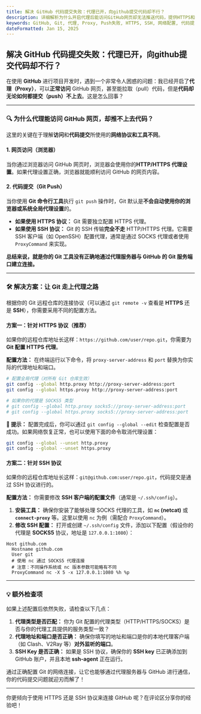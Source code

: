 ```yaml
---
title: 解决 GitHub 代码提交失败：代理已开，向github提交代码却不行？
description: 详细解析为什么开启代理后能访问GitHub网页却无法推送代码，提供HTTPS和SSH协议的完整解决方案，让Git正确通过代理与GitHub通信。
keywords: GitHub, Git, 代理, Proxy, Push失败, HTTPS, SSH, 网络配置, 代码提交
dateFormatted: Jan 15, 2025
---
```


## 解决 GitHub 代码提交失败：代理已开，向github提交代码却不行？

在使用 **GitHub** 进行项目开发时，遇到一个非常令人困惑的问题：我已经开启了**代理（Proxy）**，可以**正常访问** GitHub 网页，甚至能拉取（pull）代码，但是**代码却无论如何都提交（push）不上去**。这是怎么回事？

-----

### 🔍 为什么代理能访问 GitHub 网页，却推不上去代码？

这里的关键在于理解**访问**和**代码提交**所使用的**网络协议和工具不同**。

#### 1\. 网页访问（浏览器）

当你通过浏览器访问 GitHub 网页时，浏览器会使用你的**HTTP/HTTPS 代理设置**。如果代理设置正确，浏览器就能顺利访问 GitHub 的网页内容。

#### 2\. 代码提交（Git Push）

当你使用 **Git 命令行工具**执行 `git push` 操作时，Git 默认是**不会自动使用你的浏览器或系统全局代理设置**的。

  * **如果使用 HTTPS 协议：** Git 需要独立配置 HTTPS 代理。
  * **如果使用 SSH 协议：** Git 的 SSH 传输**完全不走** HTTP/HTTPS 代理。它需要 SSH 客户端（如 OpenSSH）配置代理，通常是通过 SOCKS 代理或者使用 `ProxyCommand` 来实现。

**总结来说，就是你的 Git 工具没有正确地通过代理服务器与 GitHub 的 Git 服务端口建立连接。**

-----

### 🛠️ 解决方案：让 Git 走上代理之路

根据你的 Git 远程仓库的连接协议（可以通过 `git remote -v` 查看是 **HTTPS** 还是 **SSH**），你需要采用不同的配置方法。

#### 方案一：针对 HTTPS 协议（推荐）

如果你的远程仓库地址长这样：`https://github.com/user/repo.git`，你需要为 **Git 配置 HTTPS 代理**。

**配置方法：** 在终端运行以下命令，将 `proxy-server-address` 和 `port` 替换为你实际的代理地址和端口。

```bash
# 配置全局代理（对所有 Git 仓库生效）
git config --global http.proxy http://proxy-server-address:port
git config --global https.proxy http://proxy-server-address:port

# 如果你的代理是 SOCKS5 类型
# git config --global http.proxy socks5://proxy-server-address:port
# git config --global https.proxy socks5://proxy-server-address:port
```

**📌 提示：** 配置完成后，你可以通过 `git config --global --edit` 检查配置是否成功。如果网络恢复正常，也可以使用下面的命令取消代理设置：

```bash
git config --global --unset http.proxy
git config --global --unset https.proxy
```

#### 方案二：针对 SSH 协议

如果你的远程仓库地址长这样：`git@github.com:user/repo.git`，代码提交是通过 SSH 协议进行的。

**配置方法：** 你需要修改 **SSH 客户端的配置文件**（通常是 `~/.ssh/config`）。

1.  **安装工具：** 确保你安装了能够处理 SOCKS 代理的工具，如 **`nc` (netcat)** 或 **`connect-proxy`** 等。这里以使用 `nc` 为例（需配合 `ProxyCommand`）。
2.  **修改 SSH 配置：** 打开或创建 `~/.ssh/config` 文件，添加以下配置（假设你的代理是 **SOCKS5** 协议，地址是 `127.0.0.1:1080`）：

<!-- end list -->

```ssh
Host github.com
  Hostname github.com
  User git
  # 使用 nc 通过 SOCKS5 代理连接 
  # 注意：不同操作系统或 nc 版本参数可能略有不同
  ProxyCommand nc -X 5 -x 127.0.0.1:1080 %h %p
```

-----

### 💡 额外检查项

如果上述配置后依然失败，请检查以下几点：

1.  **代理类型是否匹配：** 你为 Git 配置的代理类型（HTTP/HTTPS/SOCKS）是否与你的代理工具提供的服务类型一致？
2.  **代理地址和端口是否正确：** 确保你填写的地址和端口是你的本地代理客户端（如 Clash、V2Ray 等）**对外监听的端口**。
3.  **SSH Key 是否正确：** 如果是 SSH 协议，确保你的 **SSH key** 已正确添加到 GitHub 账户，并且本地 **ssh-agent** 正在运行。

通过正确配置 Git 的网络连接，让它也能够通过代理服务器与 GitHub 进行通信，你的代码提交问题就迎刃而解了！

-----

你更倾向于使用 HTTPS 还是 SSH 协议来连接 GitHub 呢？在评论区分享你的经验吧！
